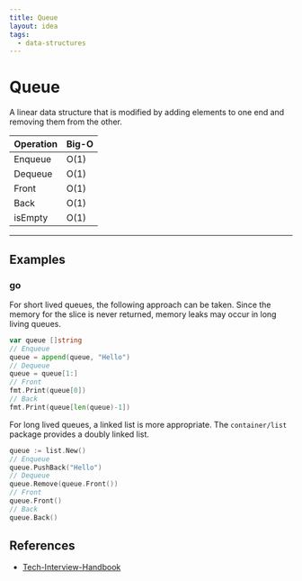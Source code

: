 ```yaml
---
title: Queue
layout: idea
tags:
  - data-structures
---
```


# Queue

A linear data structure that is modified by adding elements to one end and
removing them from the other.

| Operation | Big-O |
| --------- | ----- |
| Enqueue   | O(1)  |
| Dequeue   | O(1)  |
| Front     | O(1)  |
| Back      | O(1)  |
| isEmpty   | O(1)  |

---

## Examples

### go

For short lived queues, the following approach can be taken. Since the memory
for the slice is never returned, memory leaks may occur in long living queues.

```go
var queue []string
// Enqueue
queue = append(queue, "Hello")
// Dequeue
queue = queue[1:]
// Front
fmt.Print(queue[0])
// Back
fmt.Print(queue[len(queue)-1])
```

For long lived queues, a linked list is more appropriate. The `container/list`
package provides a doubly linked list.

```go
queue := list.New()
// Enqueue
queue.PushBack("Hello")
// Dequeue
queue.Remove(queue.Front())
// Front
queue.Front()
// Back
queue.Back()
```

## References

- [Tech-Interview-Handbook](/reference/Tech-Interview-Handbook)
